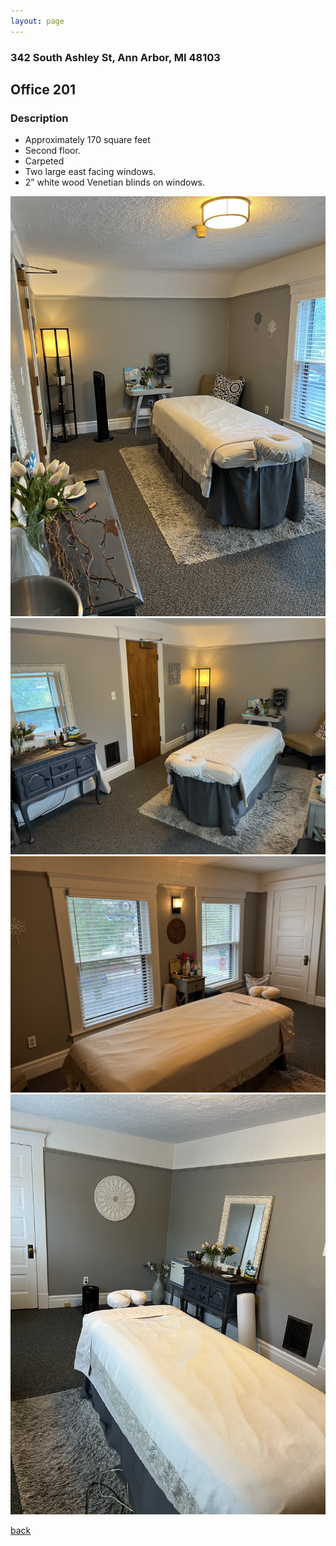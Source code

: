 ```yaml
---
layout: page
---
```


### 342 South Ashley St, Ann Arbor, MI  48103

## Office 201
### Description

* Approximately 170 square feet
* Second floor.
* Carpeted
* Two large east facing windows.
* 2” white wood Venetian blinds on windows.

![](/assets/images/342offices/342office201pic1.jpg)
![](/assets/images/342offices/342office201pic2.jpg)
![](/assets/images/342offices/342office201pic3.jpg)
![](/assets/images/342offices/342office201pic4.jpg)

[back](/)
